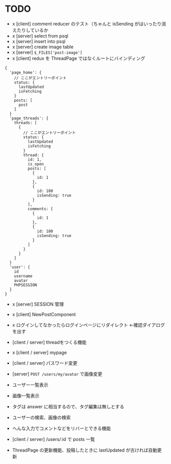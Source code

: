 # TODO
- x [client] comment reducer のテスト（ちゃんと isSending がはいったり消えたりしているか
- x [server] select from psql
- x [server] insert into psql
- x [server] create image table
- x [server] `$_FILES['post-image']`
- x [client] redux を ThreadPage ではなくルートにバインディング
```
{
  'page_home': {
    // ここがエントリーポイント
    status: {
      lastUpdated
      isFetching
    }
    posts: [
      post
    ]
  }
  'page_threads': {
    threads: [
      {
        // ここがエントリーポイント
        status: {
          lastUpdated
          isFetching
        }
        thread: {
          id: 1,
          is_open
          posts: [
            {
              id: 1
            },
            {
              id: 100
              isSending: true
            }
          ],
          comments: [
            {
              id: 1
            },
            {
              id: 100
              isSending: true
            }
          ]
        }
      }
    ]
  }
  'user': {
    id
    username
    avatar
    PHPSESSION
  }
}
```
- x [server] SESSION 管理
- x [client] NewPostComponent
- x ログインしてなかったらログインページにリダイレクト ←確認ダイアログを出す
- [client / server] threadをつくる機能
- x [client / server] mypage
- [client / server] パスワード変更
- [server] `POST /users/my/avatar` で画像変更
- ユーザー一覧表示
- 画像一覧表示
- タグは answer に相当するので、タグ編集は無しとする
- ユーザーの検索、画像の検索 
- へんな入力でコメントなどをリバーとできる機能

- [client / server] /users/:id で posts 一覧
- ThreadPage の更新機能、投稿したときに lastUpdated が古ければ自動更新
